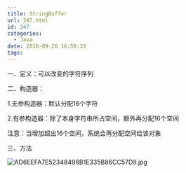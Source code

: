 ```yaml
---
title: StringBuffer
url: 247.html
id: 247
categories:
  - Java
date: 2016-09-26 16:58:33
tags:
---
```


一、定义：可以改变的字符序列

二、构造器：

1.无参构造器：默认分配16个字符

2.有参构造器：除了本身字符串所占空间，额外再分配16个空间

注意：当增加超出16个空间，系统会再分配空间给该对象

三、方法

![AD6EEFA7E52348498B1E335B86CC57D9.jpg](/ueditor/php/upload/image/20160926/1474880287402422.jpg "1474880287402422.jpg")